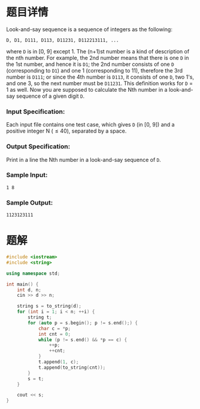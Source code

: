 # 题目详情
Look-and-say sequence is a sequence of integers as the following:

    D, D1, D111, D113, D11231, D112213111, ...


where `D` is in \[0, 9\] except 1. The (n+1)st number is a kind of description of the nth number. For example, the 2nd number means that there is one `D` in the 1st number, and hence it is `D1`; the 2nd number consists of one `D` (corresponding to `D1`) and one 1 (corresponding to 11), therefore the 3rd number is `D111`; or since the 4th number is `D113`, it consists of one `D`, two 1's, and one 3, so the next number must be `D11231`. This definition works for `D` = 1 as well. Now you are supposed to calculate the Nth number in a look-and-say sequence of a given digit `D`.

### Input Specification:

Each input file contains one test case, which gives `D` (in \[0, 9\]) and a positive integer N ($\le 40$), separated by a space.

### Output Specification:

Print in a line the Nth number in a look-and-say sequence of `D`.

### Sample Input:

    1 8


### Sample Output:

    1123123111

# 题解

```cpp
#include <iostream>
#include <string>

using namespace std;

int main() {
    int d, n;
    cin >> d >> n;

    string s = to_string(d);
    for (int i = 1; i < n; ++i) {
        string t;
        for (auto p = s.begin(); p != s.end();) {
            char c = *p;
            int cnt = 0;
            while (p != s.end() && *p == c) {
                ++p;
                ++cnt;
            }
            t.append(1, c);
            t.append(to_string(cnt));
        }
        s = t;
    }

    cout << s;
}
```

